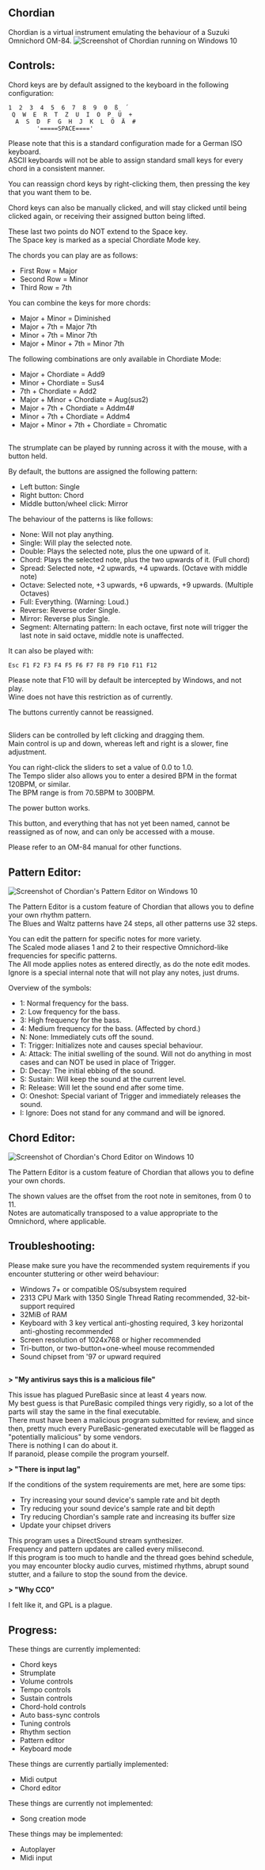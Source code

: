 ## **Chordian**

Chordian is a virtual instrument emulating the behaviour of a Suzuki Omnichord OM-84.
![Screenshot of Chordian running on Windows 10](_media/screenshot.png)


##

## **Controls:**

Chord keys are by default assigned to the keyboard in the following configuration:

    1  2  3  4  5  6  7  8  9  0  ß  ´
     Q  W  E  R  T  Z  U  I  O  P  Ü  +
      A  S  D  F  G  H  J  K  L  Ö  Ä  #
            '=====SPACE===='

Please note that this is a standard configuration made for a German ISO keyboard.\
ASCII keyboards will not be able to assign standard small keys for every chord in a consistent manner.

You can reassign chord keys by right-clicking them, then pressing the key that you want them to be.

Chord keys can also be manually clicked, and will stay clicked until being clicked again, or receiving their assigned button being lifted.

These last two points do NOT extend to the Space key.\
The Space key is marked as a special Chordiate Mode key.

The chords you can play are as follows:

- First Row = Major
- Second Row = Minor
- Third Row = 7th

You can combine the keys for more chords:

- Major + Minor = Diminished
- Major + 7th = Major 7th
- Minor + 7th = Minor 7th
- Major + Minor + 7th = Minor 7th

The following combinations are only available in Chordiate Mode:

- Major + Chordiate = Add9
- Minor + Chordiate = Sus4
- 7th + Chordiate = Add2
- Major + Minor + Chordiate = Aug(sus2)
- Major + 7th + Chordiate = Addm4#
- Minor + 7th + Chordiate = Addm4
- Major + Minor + 7th + Chordiate = Chromatic




##

The strumplate can be played by running across it with the mouse, with a button held.

By default, the buttons are assigned the following pattern:

- Left button: Single
- Right button: Chord
- Middle button/wheel click: Mirror

The behaviour of the patterns is like follows:

- None: Will not play anything.
- Single: Will play the selected note.
- Double: Plays the selected note, plus the one upward of it.
- Chord: Plays the selected note, plus the two upwards of it. (Full chord)
- Spread: Selected note, +2 upwards, +4 upwards. (Octave with middle note)
- Octave: Selected note, +3 upwards, +6 upwards, +9 upwards. (Multiple Octaves)
- Full: Everything. (Warning: Loud.)
- Reverse: Reverse order Single.
- Mirror: Reverse plus Single.
- Segment: Alternating pattern: In each octave, first note will trigger the last note in said octave, middle note is unaffected.

It can also be played with:

    Esc F1 F2 F3 F4 F5 F6 F7 F8 F9 F10 F11 F12

Please note that F10 will by default be intercepted by Windows, and not play.\
Wine does not have this restriction as of currently.

The buttons currently cannot be reassigned.


##

Sliders can be controlled by left clicking and dragging them.\
Main control is up and down, whereas left and right is a slower, fine adjustment.

You can right-click the sliders to set a value of 0.0 to 1.0.\
The Tempo slider also allows you to enter a desired BPM in the format 120BPM, or
similar.\
The BPM range is from 70.5BPM to 300BPM.

The power button works.

This button, and everything that has not yet been named, cannot be reassigned as of now, and can only be accessed with a mouse.

Please refer to an OM-84 manual for other functions.


## **Pattern Editor:**

![Screenshot of Chordian's Pattern Editor on Windows 10](_media/patedit.png)

The Pattern Editor is a custom feature of Chordian that allows you to define your own rhythm pattern.\
The Blues and Waltz patterns have 24 steps, all other patterns use 32 steps.

You can edit the pattern for specific notes for more variety.\
The Scaled mode aliases 1 and 2 to their respective Omnichord-like frequencies for specific patterns.\
The All mode applies notes as entered directly, as do the note edit modes.\
Ignore is a special internal note that will not play any notes, just drums. 

Overview of the symbols:
- 1: Normal frequency for the bass.
- 2: Low frequency for the bass.
- 3: High frequency for the bass.
- 4: Medium frequency for the bass. (Affected by chord.)
- N: None: Immediately cuts off the sound.
- T: Trigger: Initializes note and causes special behaviour.
- A: Attack: The initial swelling of the sound. Will not do anything in most cases and can NOT be used in place of Trigger.
- D: Decay: The initial ebbing of the sound.
- S: Sustain: Will keep the sound at the current level.
- R: Release: Will let the sound end after some time.
- O: Oneshot: Special variant of Trigger and immediately releases the sound.
- I: Ignore: Does not stand for any command and will be ignored.


## **Chord Editor:**

![Screenshot of Chordian's Chord Editor on Windows 10](_media/chordedit.png)

The Pattern Editor is a custom feature of Chordian that allows you to define your own chords.

The shown values are the offset from the root note in semitones, from 0 to 11.\
Notes are automatically transposed to a value appropriate to the Omnichord, where applicable.


## **Troubleshooting:**

Please make sure you have the recommended system requirements if you encounter stuttering or other weird behaviour:
- Windows 7+ or compatible OS/subsystem required
- 2313 CPU Mark with 1350 Single Thread Rating recommended, 32-bit-support required
- 32MiB of RAM
- Keyboard with 3 key vertical anti-ghosting required, 3 key horizontal anti-ghosting recommended
- Screen resolution of 1024x768 or higher recommended
- Tri-button, or two-button+one-wheel mouse recommended
- Sound chipset from '97 or upward required


##

**> "My antivirus says this is a malicious file"**

This issue has plagued PureBasic since at least 4 years now.\
My best guess is that PureBasic compiled things very rigidly, so a lot of the parts will stay the same in the final executable.\
There must have been a malicious program submitted for review, and since then, pretty much every PureBasic-generated executable will be flagged as "potentially malicious" by some vendors.\
There is nothing I can do about it.\
If paranoid, please compile the program yourself.


**> "There is input lag"**

If the conditions of the system requirements are met, here are some tips:

- Try increasing your sound device's sample rate and bit depth
- Try reducing your sound device's sample rate and bit depth
- Try reducing Chordian's sample rate and increasing its buffer size
- Update your chipset drivers

This program uses a DirectSound stream synthesizer.\
Frequency and pattern updates are called every milisecond.\
If this program is too much to handle and the thread goes behind schedule, you may encounter blocky audio curves, mistimed rhythms, abrupt sound stutter, and a failure to stop the sound from the device.


**> "Why CC0"**

I felt like it, and GPL is a plague.


## **Progress:**

These things are currently implemented:

- Chord keys
- Strumplate
- Volume controls
- Tempo controls
- Sustain controls
- Chord-hold controls
- Auto bass-sync controls
- Tuning controls
- Rhythm section
- Pattern editor
- Keyboard mode


These things are currently partially implemented:

- Midi output
- Chord editor


These things are currently not implemented:

- Song creation mode


These things may be implemented:

- Autoplayer
- Midi input

